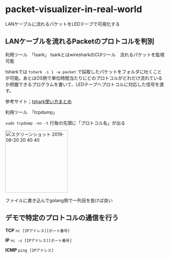 # packet-visualizer-in-real-world
LANケーブルに流れるパケットをLEDテープで可視化する

## LANケーブルを流れるPacketのプロトコルを判別

利用ツール　「tsark」
tsarkとはwiresharkのCUIツール　流れるパケットを監視可能

tsharkでは
 `tshark -i 1 -w packet`
 で採取したパケットをフォルダに吐くことが可能。あとはOS側で単位時間当たりにどのプロトコルがどれだけ流れているか把握できるプログラムを書いて、LEDテープへプロトコルに対応した信号を渡す。

参考サイト；[tshark使い方まとめ](https://oxynotes.com/?p=7969)

利用ツール　「tcpdump」

 `sudo tcpdump -nn -t`
 行毎の先頭に「プロトコル名」が出る
 
 <img width="197" alt="スクリーンショット 2019-08-20 20 40 40" src="https://user-images.githubusercontent.com/32484108/63344578-ba00dd00-c38b-11e9-9127-1ec5e1a2c73a.png">

ファイルに書き込んでgolang側で一列目を抜けば良い

## デモで特定のプロトコルの通信を行う

**TCP** `nc [IPアドレス][ポート番号]`

**IP**  `nc -u [IPアドレス][ポート番号]`

**ICMP** `ping [IPアドレス]`

